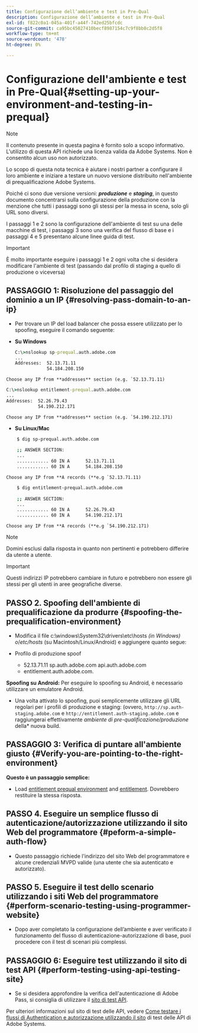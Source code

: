 ```yaml
---
title: Configurazione dell’ambiente e test in Pre-Qual
description: Configurazione dell’ambiente e test in Pre-Qual
exl-id: f822c0a1-045a-401f-a44f-742ed25bfcdc
source-git-commit: ca95bc45027410becf8987154c7c9f8bb8c2d5f8
workflow-type: tm+mt
source-wordcount: '478'
ht-degree: 0%

---
```


# Configurazione dell&#39;ambiente e test in Pre-Qual{#setting-up-your-environment-and-testing-in-prequal}

>[!NOTE]
>
>Il contenuto presente in questa pagina è fornito solo a scopo informativo. L&#39;utilizzo di questa API richiede una licenza valida da Adobe Systems. Non è consentito alcun uso non autorizzato.

Lo scopo di questa nota tecnica è aiutare i nostri partner a configurare il loro ambiente e iniziare a testare un nuovo versione distribuito nell&#39;ambiente di prequalificazione Adobe Systems.

Poiché ci sono due versione versioni: ***produzione*** e ***staging***, in questo documento concentrarsi sulla configurazione della produzione con la menzione che tutti i passaggi sono gli stessi per la messa in scena, solo gli URL sono diversi.

I passaggi 1 e 2 sono la configurazione dell&#39;ambiente di test su una delle macchine di test, i passaggi 3 sono una verifica del flusso di base e i passaggi 4 e 5 presentano alcune linee guida di test.

>[!IMPORTANT]
>
> È molto importante eseguire i passaggi 1 e 2 ogni volta che si desidera modificare l&#39;ambiente di test (passando dal profilo di staging a quello di produzione o viceversa)


## PASSAGGIO 1: Risoluzione del passaggio del dominio a un IP {#resolving-pass-domain-to-an-ip}

* Per trovare un IP del load balancer che possa essere utilizzato per lo spoofing, eseguire il comando seguente:

* **Su Windows**

  ```cmd
  C:\>nslookup sp-prequal.auth.adobe.com
  ...
  Addresses:  52.13.71.11
              54.184.208.150
  ```

```Choose any IP from **addresses** section (e.g. `52.13.71.11)```

```cmd
C:\>nslookup entitlement-prequal.auth.adobe.com 
...
Addresses:  52.26.79.43
            54.190.212.171
```

```Choose any IP from **addresses** section (e.g. `54.190.212.171)```


* **Su Linux/Mac**

```sh
    $ dig sp-prequal.auth.adobe.com
    
    ;; ANSWER SECTION:
    ...
    ............ 60 IN A      52.13.71.11
    ............ 60 IN A      54.184.208.150
```

```Choose any IP from **A records (**e.g `52.13.71.11)```

```sh
    $ dig entitlement-prequal.auth.adobe.com
    
    ;; ANSWER SECTION:
    ...
    ............ 60 IN A      52.26.79.43
    ............ 60 IN A      54.190.212.171
```

```Choose any IP from **A records (**e.g `54.190.212.171)```

>[!NOTE]
>
>Domini esclusi dalla risposta in quanto non pertinenti e potrebbero differire da utente a utente.

>[!IMPORTANT]
>
> Questi indirizzi IP potrebbero cambiare in futuro e potrebbero non essere gli stessi per gli utenti in aree geografiche diverse.


## PASSO 2.  Spoofing dell&#39;ambiente di prequalificazione da produrre {#spoofing-the-prequalification-environment}

* Modifica il file c:\\windows\\System32\\drivers\\etc\\hosts *(in Windows) o*/*etc/hosts* (su Macintosh/Linux/Android) e aggiungere quanto segue:

* Profilo di produzione spoof
   * 52.13.71.11 sp.auth.adobe.com api.auth.adobe.com
   * entitlement.auth.adobe.com.

**Spoofing su Android:** Per eseguire lo spoofing su Android, è necessario utilizzare un emulatore Android.

* Una volta attivato lo spoofing, puoi semplicemente utilizzare gli URL regolari per i profili di produzione e staging: (ovvero, `http://sp.auth-staging.adobe.com` e `http://entitlement.auth-staging.adobe.com` e raggiungerai effettivamente *ambiente di pre-qualificazione/produzione* della* nuova build.


## PASSAGGIO 3:  Verifica di puntare all&#39;ambiente giusto {#Verify-you-are-pointing-to-the-right-environment}

**Questo è un passaggio semplice:**

* Load [entitlement prequal environment](https://entitlement-prequal.auth.adobe.com/environment.html) and [entitlement](https://entitlement.auth.adobe.com/environment.html). Dovrebbero restituire la stessa risposta.


## PASSO 4.  Eseguire un semplice flusso di autenticazione/autorizzazione utilizzando il sito Web del programmatore {#peform-a-simple-auth-flow}

* Questo passaggio richiede l&#39;indirizzo del sito Web del programmatore e alcune credenziali MVPD valide (una utente che sia autenticato e autorizzato).

## PASSO 5.  Eseguire il test dello scenario utilizzando i siti Web del programmatore {#perform-scenario-testing-using-programmer-website}

* Dopo aver completato la configurazione dell’ambiente e aver verificato il funzionamento del flusso di autenticazione-autorizzazione di base, puoi procedere con il test di scenari più complessi.


## PASSAGGIO 6:  Eseguire test utilizzando il sito di test API {#perform-testing-using-api-testing-site}

* Se si desidera approfondire la verifica dell&#39;autenticazione di Adobe Pass, si consiglia di utilizzare il [sito di test API](http://entitlement-prequal.auth.adobe.com/apitest/api.html).

Per ulteriori informazioni sul sito di test delle API, vedere [Come testare i flussi di Authentication e autorizzazione utilizzando il sito](/help/authentication/integration-guide-programmers/legacy/notes-technical/test-authn-authz-flows-using-adobes-api-test-site.md) di test delle API di Adobe Systems.
